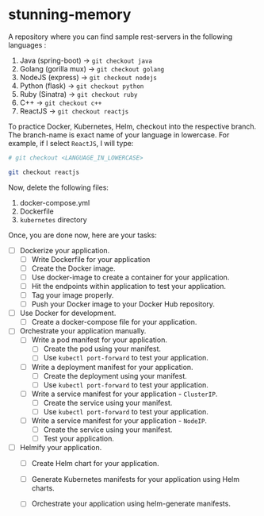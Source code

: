 # stunning-memory

A repository where you can find sample rest-servers in the following languages :

1. Java (spring-boot)     -> `git checkout java`
2. Golang (gorilla mux)   -> `git checkout golang`
3. NodeJS (express)       -> `git checkout nodejs`
4. Python (flask)         -> `git checkout python`
5. Ruby (Sinatra)         -> `git checkout ruby`
6. C++                    -> `git checkout c++`
7. ReactJS                -> `git checkout reactjs`

To practice Docker, Kubernetes, Helm, checkout into the respective branch.</br>
The branch-name is exact name of your language in lowercase.
For example, if I select `ReactJS`, I will type:

```bash
# git checkout <LANGUAGE_IN_LOWERCASE>

git checkout reactjs
```

Now, delete the following files:

1. docker-compose.yml
2. Dockerfile
3. `kubernetes` directory

Once, you are done now, here are your tasks:

- [ ] Dockerize your application.
  - [ ] Write Dockerfile for your application
  - [ ] Create the Docker image.
  - [ ] Use docker-image to create a container for your application.
  - [ ] Hit the endpoints within application to test your application.
  - [ ] Tag your image properly.
  - [ ] Push your Docker image to your Docker Hub repository.
- [ ] Use Docker for development.
  - [ ] Create a docker-compose file for your application.
- [ ] Orchestrate your application manually.
  - [ ] Write a pod manifest for your application.
    - [ ] Create the pod using your manifest.
    - [ ] Use `kubectl port-forward` to test your application.
  - [ ] Write a deployment manifest for your application.
    - [ ] Create the deployment using your manifest.
    - [ ] Use `kubectl port-forward` to test your application.
  - [ ] Write a service manifest for your application - `ClusterIP`.
    - [ ] Create the service using your manifest.
    - [ ] Use `kubectl port-forward` to test your application.
  - [ ] Write a service manifest for your application - `NodeIP`.
    - [ ] Create the service using your manifest.
    - [ ] Test your application.
- [ ] Helmify your application.
  - [ ] Create Helm chart for your application.
  - [ ] Generate Kubernetes manifests for your application using Helm charts.
  - [ ] Orchestrate your application using helm-generate manifests.



